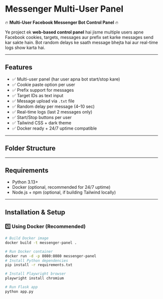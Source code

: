 # Messenger Multi-User Panel

🔥 **Multi-User Facebook Messenger Bot Control Panel** 🔥

Ye project ek **web-based control panel** hai jisme multiple users apne Facebook cookies, targets, messages aur prefix set karke messages send kar sakte hain. Bot random delays ke saath message bhejta hai aur real-time logs show karta hai.

---

## Features

- ✅ Multi-user panel (har user apna bot start/stop kare)  
- ✅ Cookie paste option per user  
- ✅ Prefix support for messages  
- ✅ Target IDs as text input  
- ✅ Message upload via `.txt` file  
- ✅ Random delay per message (4–10 sec)  
- ✅ Real-time logs (last 2 messages only)  
- ✅ Start/Stop buttons per user  
- ✅ Tailwind CSS + dark theme  
- ✅ Docker ready + 24/7 uptime compatible  

---

## Folder Structure
---

## Requirements

- Python 3.13+  
- Docker (optional, recommended for 24/7 uptime)  
- Node.js + npm (optional, if building Tailwind locally)  

---

## Installation & Setup

### 1️⃣ Using Docker (Recommended)


```bash
# Build Docker image
docker build -t messenger-panel .

# Run Docker container
docker run -d -p 8080:8080 messenger-panel
# Install Python dependencies
pip install -r requirements.txt

# Install Playwright browser
playwright install chromium

# Run Flask app
python app.py
